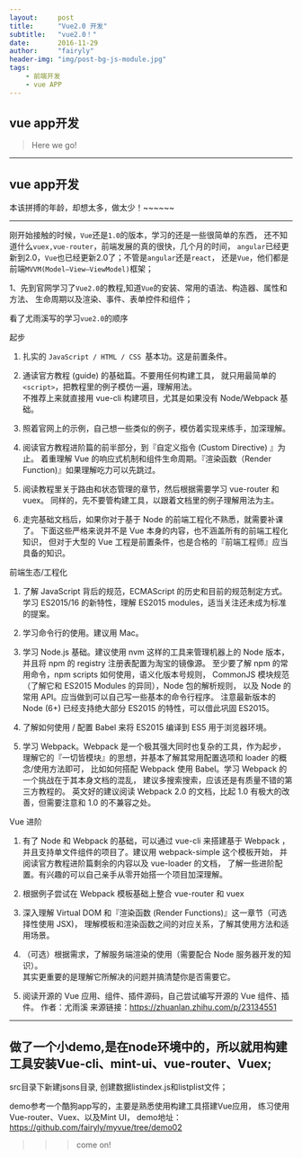 ```yaml
---
layout:     post
title:      "Vue2.0 开发"
subtitle:   "vue2.0！"
date:       2016-11-29
author:     "fairyly"
header-img: "img/post-bg-js-module.jpg"
tags:
    - 前端开发
    - vue APP
---
```




## vue app开发

> Here we go!

---

## vue app开发

本该拼搏的年龄，却想太多，做太少！~~~~~~

---


刚开始接触的时候，`Vue`还是`1.0`的版本，学习的还是一些很简单的东西， 
还不知道什么`vuex,vue-router`，前端发展的真的很快，几个月的时间， 
`angular`已经更新到2.0，`Vue`也已经更新2.0了；不管是`angular`还是`react`， 
还是`Vue`，他们都是前端`MVVM(Model–View–ViewModel)`框架； 

1、先到官网学习了`Vue2.0`的教程,知道`Vue`的安装、常用的语法、构造器、属性和方法、 
生命周期以及渲染、事件、表单控件和组件； 

看了尤雨溪写的学习`vue2.0`的顺序 


起步 

1. 扎实的 `JavaScript / HTML / CSS `基本功。这是前置条件。 

2. 通读官方教程 (guide) 的基础篇。不要用任何构建工具， 
就只用最简单的 `<script>`，把教程里的例子模仿一遍，理解用法。  
不推荐上来就直接用 vue-cli 构建项目，尤其是如果没有 Node/Webpack 基础。  

3. 照着官网上的示例，自己想一些类似的例子，模仿着实现来练手，加深理解。 
4. 阅读官方教程进阶篇的前半部分，到『自定义指令 (Custom Directive) 』为止。 
着重理解 Vue 的响应式机制和组件生命周期。『渲染函数（Render Function)』如果理解吃力可以先跳过。 
5. 阅读教程里关于路由和状态管理的章节，然后根据需要学习 vue-router 和 vuex。 
同样的，先不要管构建工具，以跟着文档里的例子理解用法为主。 

6. 走完基础文档后，如果你对于基于 Node 的前端工程化不熟悉，就需要补课了。
下面这些严格来说并不是 Vue 本身的内容，也不涵盖所有的前端工程化知识，
但对于大型的 Vue 工程是前置条件，也是合格的『前端工程师』应当具备的知识。

前端生态/工程化

1. 了解 JavaScript 背后的规范，ECMAScript 的历史和目前的规范制定方式。
学习 ES2015/16 的新特性，理解 ES2015 modules，适当关注还未成为标准的提案。

2. 学习命令行的使用。建议用 Mac。

3. 学习 Node.js 基础。建议使用 nvm 这样的工具来管理机器上的 Node 版本， 
并且将 npm 的 registry 注册表配置为淘宝的镜像源。 
至少要了解 npm 的常用命令，npm scripts 如何使用，语义化版本号规则， 
CommonJS 模块规范（了解它和 ES2015 Modules 的异同），Node 包的解析规则， 
以及 Node 的常用 API。应当做到可以自己写一些基本的命令行程序。 
注意最新版本的 Node (6+) 已经支持绝大部分 ES2015 的特性，可以借此巩固 ES2015。  

4. 了解如何使用 / 配置 Babel 来将 ES2015 编译到 ES5 用于浏览器环境。  
5. 学习 Webpack。Webpack 是一个极其强大同时也复杂的工具，作为起步，  
理解它的『一切皆模块』的思想，并基本了解其常用配置选项和 loader 的概念/使用方法即可， 
比如如何搭配 Webpack 使用 Babel。学习 Webpack 的一个挑战在于其本身文档的混乱， 
建议多搜索搜索，应该还是有质量不错的第三方教程的。 
英文好的建议阅读 Webpack 2.0 的文档，比起 1.0 有极大的改善，但需要注意和 1.0 的不兼容之处。 

Vue 进阶

1. 有了 Node 和 Webpack 的基础，可以通过 vue-cli 来搭建基于 Webpack ， 
并且支持单文件组件的项目了。建议用 webpack-simple 这个模板开始， 
并阅读官方教程进阶篇剩余的内容以及 vue-loader 的文档， 
了解一些进阶配置。有兴趣的可以自己亲手从零开始搭一个项目加深理解。 

2. 根据例子尝试在 Webpack 模板基础上整合 vue-router 和 vuex 

3. 深入理解 Virtual DOM 和『渲染函数 (Render Functions)』这一章节（可选择性使用 JSX)， 
理解模板和渲染函数之间的对应关系，了解其使用方法和适用场景。 

4. （可选）根据需求，了解服务端渲染的使用（需要配合 Node 服务器开发的知识）。  
其实更重要的是理解它所解决的问题并搞清楚你是否需要它。 

5. 阅读开源的 Vue 应用、组件、插件源码，自己尝试编写开源的 Vue 组件、插件。 
作者：尤雨溪 
来源链接：https://zhuanlan.zhihu.com/p/23134551 

---

## 做了一个小demo,是在node环境中的，所以就用构建工具安装Vue-cli、mint-ui、vue-router、Vuex;

 



src目录下新建jsons目录,  创建数据listindex.js和listplist文件； 

demo参考一个酷狗app写的，主要是熟悉使用构建工具搭建Vue应用， 
练习使用Vue-router、Vuex、以及Mint UI， 
demo地址：https://github.com/fairyly/myvue/tree/demo02


>>>come on!
